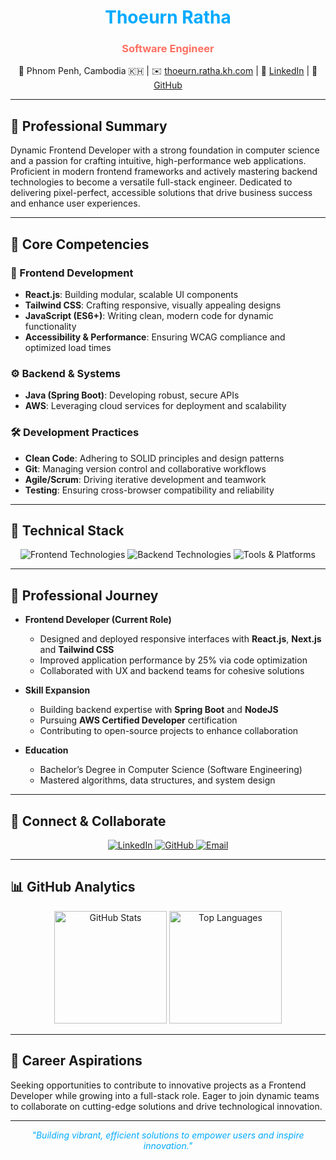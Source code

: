 <div align="center">
  <h1 style="color: #00aaff;">Thoeurn Ratha</h1>
  <h3 style="color: #ff6f61;">Software Engineer</h3>
  <p>📍 Phnom Penh, Cambodia 🇰🇭 | ✉️ <a href="mailto:thoeurn.ratha.kh.com">thoeurn.ratha.kh.com</a> | 🔗 <a href="https://linkedin.com/in/your-profile">LinkedIn</a> | 🐙 <a href="https://github.com/Ari-ICU">GitHub</a></p>
</div>

---

## 🌟 Professional Summary

Dynamic Frontend Developer with a strong foundation in computer science and a passion for crafting intuitive, high-performance web applications. Proficient in modern frontend frameworks and actively mastering backend technologies to become a versatile full-stack engineer. Dedicated to delivering pixel-perfect, accessible solutions that drive business success and enhance user experiences.

---

## 🚀 Core Competencies

### 🎨 Frontend Development
- **React.js**: Building modular, scalable UI components
- **Tailwind CSS**: Crafting responsive, visually appealing designs
- **JavaScript (ES6+)**: Writing clean, modern code for dynamic functionality
- **Accessibility & Performance**: Ensuring WCAG compliance and optimized load times

### ⚙️ Backend & Systems
- **Java (Spring Boot)**: Developing robust, secure APIs
- **AWS**: Leveraging cloud services for deployment and scalability

### 🛠️ Development Practices
- **Clean Code**: Adhering to SOLID principles and design patterns
- **Git**: Managing version control and collaborative workflows
- **Agile/Scrum**: Driving iterative development and teamwork
- **Testing**: Ensuring cross-browser compatibility and reliability

---

## 🧰 Technical Stack

<p align="center">
  <img src="https://skillicons.dev/icons?i=react,nest,js,html,css,tailwind&theme=light" alt="Frontend Technologies"/>
  <img src="https://skillicons.dev/icons?i=java,spring,cs,cpp&theme=light" alt="Backend Technologies"/>
  <img src="https://skillicons.dev/icons?i=aws,git,github,vscode&theme=light" alt="Tools & Platforms"/>
</p>

---

## 🌱 Professional Journey

- **Frontend Developer (Current Role)**  
  - Designed and deployed responsive interfaces with **React.js**, **Next.js** and **Tailwind CSS**  
  - Improved application performance by 25% via code optimization  
  - Collaborated with UX and backend teams for cohesive solutions  

- **Skill Expansion**  
  - Building backend expertise with **Spring Boot** and **NodeJS**  
  - Pursuing **AWS Certified Developer** certification  
  - Contributing to open-source projects to enhance collaboration  

- **Education**  
  - Bachelor’s Degree in Computer Science (Software Engineering)  
  - Mastered algorithms, data structures, and system design  

---

## 🤝 Connect & Collaborate

<p align="center">
  <a href="https://linkedin.com/in/your-profile">
    <img src="https://img.shields.io/badge/LinkedIn-0077B5?style=flat-square&logo=linkedin&logoColor=white" alt="LinkedIn"/>
  </a>
  <a href="https://github.com/Ari-ICU">
    <img src="https://img.shields.io/badge/GitHub-181717?style=flat-square&logo=github&logoColor=white" alt="GitHub"/>
  </a>
  <a href="mailto:thoeurn.ratha.kh@gmail.com">
    <img src="https://img.shields.io/badge/Email-D14836?style=flat-square&logo=gmail&logoColor=white" alt="Email"/>
  </a>
</p>

---

## 📊 GitHub Analytics

<p align="center">
  <img height="180em" src="https://github-readme-stats.vercel.app/api?username=your-username&show_icons=true&theme=radical&include_all_commits=true&count_private=true" alt="GitHub Stats"/>
  <img height="180em" src="https://github-readme-stats.vercel.app/api/top-langs/?username=your-username&layout=compact&langs_count=8&theme=radical" alt="Top Languages"/>
</p>

---

## 🎯 Career Aspirations

Seeking opportunities to contribute to innovative projects as a Frontend Developer while growing into a full-stack role. Eager to join dynamic teams to collaborate on cutting-edge solutions and drive technological innovation.

---

<div align="center">
  <i style="color: #00aaff;">"Building vibrant, efficient solutions to empower users and inspire innovation."</i>
</div>
